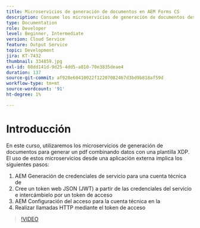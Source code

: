 ```yaml
---
title: Microservicios de generación de documentos en AEM Forms CS
description: Consume los microservicios de generación de documentos desde una aplicación externa.
type: Documentation
role: Developer
level: Beginner, Intermediate
version: Cloud Service
feature: Output Service
topic: Development
jira: KT-7432
thumbnail: 334859.jpg
exl-id: 08dd141d-9d25-4dd5-a810-70e3835deae4
duration: 137
source-git-commit: af928e60410022f12207082467d3bd9b818af59d
workflow-type: tm+mt
source-wordcount: '91'
ht-degree: 1%

---
```


# Introducción

En este curso, utilizaremos los microservicios de generación de documentos para generar un pdf combinando datos con una plantilla XDP. El uso de estos microservicios desde una aplicación externa implica los siguientes pasos:

1. AEM Generación de credenciales de servicio para una cuenta técnica de
1. Cree un token web JSON (JWT) a partir de las credenciales del servicio e intercámbielo por un token de acceso
1. AEM Configuración del acceso para la cuenta técnica en la
1. Realizar llamadas HTTP mediante el token de acceso

>[!VIDEO](https://video.tv.adobe.com/v/334859?quality=12&learn=on)
